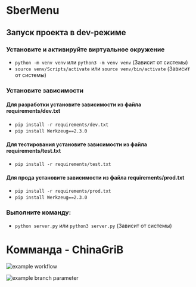 # SberMenu
## Запуск проекта в dev-режиме
### Установите и активируйте виртуальное окружение
* `python -m venv venv` или `python3 -m venv venv` (Зависит от системы)
* `source venv/Scripts/activate` или `source venv/bin/activate` (Зависит от системы)

### Установите зависимости
#### Для разработки установите зависимости из файла requirements/dev.txt
* `pip install -r requirements/dev.txt`
* `pip install Werkzeug==2.3.0`

#### Для тестирования установите зависимости из файла requirements/test.txt
* `pip install -r requirements/test.txt`

#### Для прода установите зависимости из файла requirements/prod.txt
* `pip install -r requirements/prod.txt`
* `pip install Werkzeug==2.3.0`

### Выполните команду:
* `python server.py` или `python3 server.py` (Зависит от системы)

# Комманда - ChinaGriB

![example workflow](https://github.com/Gogasmerter/SberMenu/actions/workflows/python-package.yml/badge.svg)

![example branch parameter](https://github.com/Gogasmerter/SberMenu/actions/workflows/python-package.yml/badge.svg?branch=develop)

